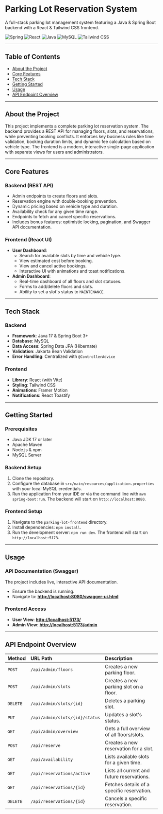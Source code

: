 # Parking Lot Reservation System

A full-stack parking lot management system featuring a Java & Spring Boot backend with a React & Tailwind CSS frontend.

![Spring](https://img.shields.io/badge/Spring_Boot-3.3.4-6DB33F?style=for-the-badge&logo=spring)
![React](https://img.shields.io/badge/React-19-61DAFB?style=for-the-badge&logo=react)
![Java](https://img.shields.io/badge/Java-17-007396?style=for-the-badge&logo=openjdk)
![MySQL](https://img.shields.io/badge/MySQL-8.0-4479A1?style=for-the-badge&logo=mysql)
![Tailwind CSS](https://img.shields.io/badge/Tailwind_CSS-4-06B6D4?style=for-the-badge&logo=tailwindcss)

---

## Table of Contents
* [About the Project](#about-the-project)
* [Core Features](#core-features)
* [Tech Stack](#tech-stack)
* [Getting Started](#getting-started)
* [Usage](#usage)
* [API Endpoint Overview](#api-endpoint-overview)

---

## About the Project

This project implements a complete parking lot reservation system. The backend provides a REST API for managing floors, slots, and reservations, while preventing booking conflicts. It enforces key business rules like time validation, booking duration limits, and dynamic fee calculation based on vehicle type. The frontend is a modern, interactive single-page application with separate views for users and administrators.

---

## Core Features

### Backend (REST API)
* Admin endpoints to create floors and slots.
* Reservation engine with double-booking prevention.
* Dynamic pricing based on vehicle type and duration.
* Availability check for any given time range.
* Endpoints to fetch and cancel specific reservations.
* Includes bonus features: optimistic locking, pagination, and Swagger API documentation.

### Frontend (React UI)
* **User Dashboard**:
    * Search for available slots by time and vehicle type.
    * View estimated cost before booking.
    * View and cancel active bookings.
    * Interactive UI with animations and toast notifications.
* **Admin Dashboard**:
    * Real-time dashboard of all floors and slot statuses.
    * Forms to add/delete floors and slots.
    * Ability to set a slot's status to `MAINTENANCE`.

---

## Tech Stack

### Backend
* **Framework**: Java 17 & Spring Boot 3+
* **Database**: MySQL
* **Data Access**: Spring Data JPA (Hibernate)
* **Validation**: Jakarta Bean Validation
* **Error Handling**: Centralized with `@ControllerAdvice`

### Frontend
* **Library**: React (with Vite)
* **Styling**: Tailwind CSS
* **Animations**: Framer Motion
* **Notifications**: React Toastify

---

## Getting Started

### Prerequisites
* Java JDK 17 or later
* Apache Maven
* Node.js & npm
* MySQL Server

### Backend Setup
1.  Clone the repository.
2.  Configure the database in `src/main/resources/application.properties` with your local MySQL credentials.
3.  Run the application from your IDE or via the command line with `mvn spring-boot:run`. The backend will start on `http://localhost:8080`.

### Frontend Setup
1.  Navigate to the `parking-lot-frontend` directory.
2.  Install dependencies: `npm install`.
3.  Run the development server: `npm run dev`. The frontend will start on `http://localhost:5173`.

---

## Usage

### API Documentation (Swagger)
The project includes live, interactive API documentation.
* Ensure the backend is running.
* Navigate to: **[http://localhost:8080/swagger-ui.html](http://localhost:8080/swagger-ui.html)**

### Frontend Access
* **User View**: **[http://localhost:5173/](http://localhost:5173/)**
* **Admin View**: **[http://localhost:5173/admin](http://localhost:5173/admin)**

---

## API Endpoint Overview

| Method | URL Path | Description |
| :--- | :--- | :--- |
| `POST` | `/api/admin/floors` | Creates a new parking floor. |
| `POST` | `/api/admin/slots` | Creates a new parking slot on a floor. |
| `DELETE` | `/api/admin/slots/{id}` | Deletes a parking slot. |
| `PUT` | `/api/admin/slots/{id}/status` | Updates a slot's status. |
| `GET` | `/api/admin/overview` | Gets a full overview of all floors/slots. |
| `POST` | `/api/reserve` | Creates a new reservation for a slot. |
| `GET` | `/api/availability` | Lists available slots for a given time. |
| `GET` | `/api/reservations/active` | Lists all current and future reservations. |
| `GET` | `/api/reservations/{id}` | Fetches details of a specific reservation. |
| `DELETE` | `/api/reservations/{id}` | Cancels a specific reservation. |
